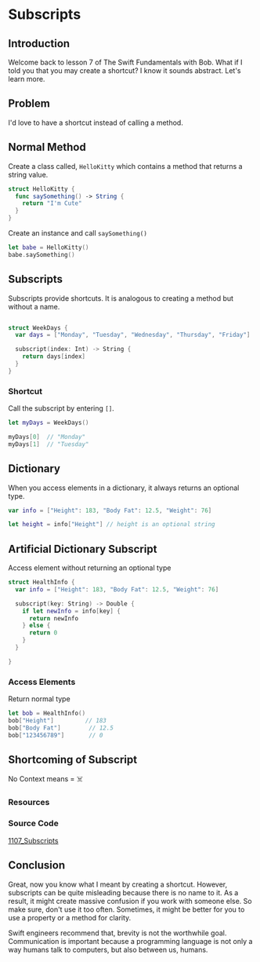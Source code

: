 # Subscripts

## Introduction
Welcome back to lesson 7 of The Swift Fundamentals with Bob. What if I told you that you may create a shortcut? I know it sounds abstract. Let's learn more.

## Problem
I'd love to have a shortcut instead of calling a method.

## Normal Method
Create a class called, `HelloKitty` which contains a method that returns a string value.

```swift
struct HelloKitty {
  func saySomething() -> String {
    return "I'm Cute"
  }
}
```

Create an instance and call `saySomething()`
```swift
let babe = HelloKitty()
babe.saySomething()
```

## Subscripts
Subscripts provide shortcuts. It is analogous to creating a method but without a name.

```swift

struct WeekDays {
  var days = ["Monday", "Tuesday", "Wednesday", "Thursday", "Friday"]

  subscript(index: Int) -> String {
    return days[index]
  }  
}
```

### Shortcut

Call the subscript by entering `[]`.
```swift
let myDays = WeekDays()

myDays[0]  // "Monday"
myDays[1]  // "Tuesday"
```

## Dictionary
When you access elements in a dictionary, it always returns an optional type.

```swift
var info = ["Height": 183, "Body Fat": 12.5, "Weight": 76]

let height = info["Height"] // height is an optional string
```

## Artificial Dictionary Subscript
Access element without returning an optional type
```swift
struct HealthInfo {
  var info = ["Height": 183, "Body Fat": 12.5, "Weight": 76]

  subscript(key: String) -> Double {
    if let newInfo = info[key] {
      return newInfo
    } else {
      return 0
    }
  }

}
```
### Access Elements
Return normal type

```swift
let bob = HealthInfo()
bob["Height"]         // 183
bob["Body Fat"]        // 12.5
bob["123456789"]       // 0
```

## Shortcoming of Subscript
No Context means = ☠️

### Resources

### Source Code
[1107_Subscripts](https://www.dropbox.com/sh/hqjvfrlf6ha2kqz/AAANCaEigEMbbckdHgOSPr3da?dl=0)


## Conclusion
Great, now you know what I meant by creating a shortcut. However, subscripts can be quite misleading because there is no name to it. As a result, it might create massive confusion if you work with someone else. So make sure, don't use it too often. Sometimes, it might be better for you to use a property or a method for clarity.

Swift engineers recommend that, brevity is not the worthwhile goal. Communication is important because a programming language is not only a way humans talk to computers, but also between us, humans. 
